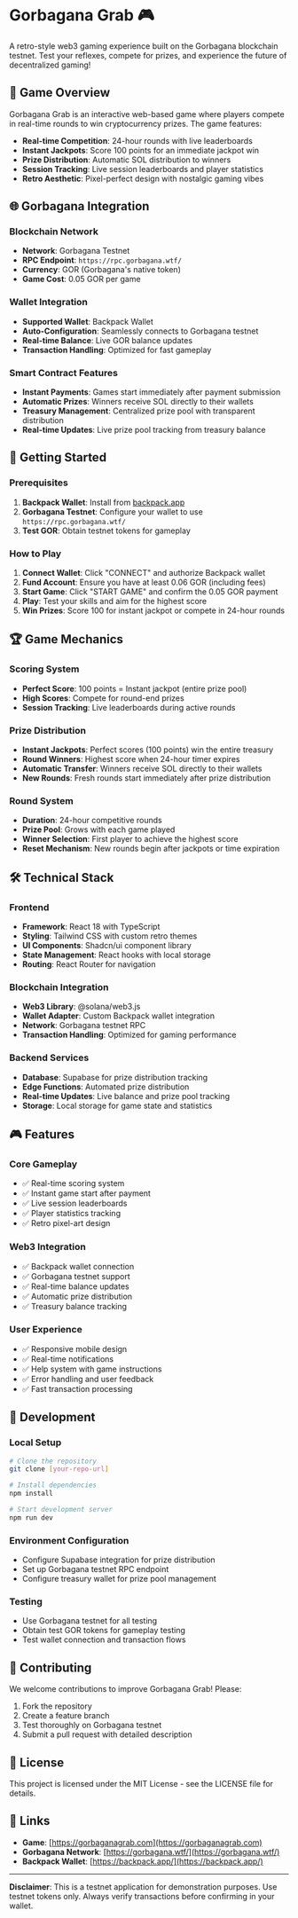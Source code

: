 

# Gorbagana Grab 🎮

A retro-style web3 gaming experience built on the Gorbagana blockchain testnet. Test your reflexes, compete for prizes, and experience the future of decentralized gaming!

## 🎯 Game Overview

Gorbagana Grab is an interactive web-based game where players compete in real-time rounds to win cryptocurrency prizes. The game features:

- **Real-time Competition**: 24-hour rounds with live leaderboards
- **Instant Jackpots**: Score 100 points for an immediate jackpot win
- **Prize Distribution**: Automatic SOL distribution to winners
- **Session Tracking**: Live session leaderboards and player statistics
- **Retro Aesthetic**: Pixel-perfect design with nostalgic gaming vibes

## 🌐 Gorbagana Integration

### Blockchain Network
- **Network**: Gorbagana Testnet
- **RPC Endpoint**: `https://rpc.gorbagana.wtf/`
- **Currency**: GOR (Gorbagana's native token)
- **Game Cost**: 0.05 GOR per game

### Wallet Integration
- **Supported Wallet**: Backpack Wallet
- **Auto-Configuration**: Seamlessly connects to Gorbagana testnet
- **Real-time Balance**: Live GOR balance updates
- **Transaction Handling**: Optimized for fast gameplay

### Smart Contract Features
- **Instant Payments**: Games start immediately after payment submission
- **Automatic Prizes**: Winners receive SOL directly to their wallets
- **Treasury Management**: Centralized prize pool with transparent distribution
- **Real-time Updates**: Live prize pool tracking from treasury balance

## 🚀 Getting Started

### Prerequisites
1. **Backpack Wallet**: Install from [backpack.app](https://backpack.app/)
2. **Gorbagana Testnet**: Configure your wallet to use `https://rpc.gorbagana.wtf/`
3. **Test GOR**: Obtain testnet tokens for gameplay

### How to Play
1. **Connect Wallet**: Click "CONNECT" and authorize Backpack wallet
2. **Fund Account**: Ensure you have at least 0.06 GOR (including fees)
3. **Start Game**: Click "START GAME" and confirm the 0.05 GOR payment
4. **Play**: Test your skills and aim for the highest score
5. **Win Prizes**: Score 100 for instant jackpot or compete in 24-hour rounds

## 🏆 Game Mechanics

### Scoring System
- **Perfect Score**: 100 points = Instant jackpot (entire prize pool)
- **High Scores**: Compete for round-end prizes
- **Session Tracking**: Live leaderboards during active rounds

### Prize Distribution
- **Instant Jackpots**: Perfect scores (100 points) win the entire treasury
- **Round Winners**: Highest score when 24-hour timer expires
- **Automatic Transfer**: Winners receive SOL directly to their wallets
- **New Rounds**: Fresh rounds start immediately after prize distribution

### Round System
- **Duration**: 24-hour competitive rounds
- **Prize Pool**: Grows with each game played
- **Winner Selection**: First player to achieve the highest score
- **Reset Mechanism**: New rounds begin after jackpots or time expiration

## 🛠 Technical Stack

### Frontend
- **Framework**: React 18 with TypeScript
- **Styling**: Tailwind CSS with custom retro themes
- **UI Components**: Shadcn/ui component library
- **State Management**: React hooks with local storage
- **Routing**: React Router for navigation

### Blockchain Integration
- **Web3 Library**: @solana/web3.js
- **Wallet Adapter**: Custom Backpack wallet integration
- **Network**: Gorbagana testnet RPC
- **Transaction Handling**: Optimized for gaming performance

### Backend Services
- **Database**: Supabase for prize distribution tracking
- **Edge Functions**: Automated prize distribution
- **Real-time Updates**: Live balance and prize pool tracking
- **Storage**: Local storage for game state and statistics

## 🎮 Features

### Core Gameplay
- ✅ Real-time scoring system
- ✅ Instant game start after payment
- ✅ Live session leaderboards
- ✅ Player statistics tracking
- ✅ Retro pixel-art design

### Web3 Integration
- ✅ Backpack wallet connection
- ✅ Gorbagana testnet support
- ✅ Real-time balance updates
- ✅ Automatic prize distribution
- ✅ Treasury balance tracking

### User Experience
- ✅ Responsive mobile design
- ✅ Real-time notifications
- ✅ Help system with game instructions
- ✅ Error handling and user feedback
- ✅ Fast transaction processing

## 🔧 Development

### Local Setup
```bash
# Clone the repository
git clone [your-repo-url]

# Install dependencies
npm install

# Start development server
npm run dev
```

### Environment Configuration
- Configure Supabase integration for prize distribution
- Set up Gorbagana testnet RPC endpoint
- Configure treasury wallet for prize pool management

### Testing
- Use Gorbagana testnet for all testing
- Obtain test GOR tokens for gameplay testing
- Test wallet connection and transaction flows

## 🤝 Contributing

We welcome contributions to improve Gorbagana Grab! Please:

1. Fork the repository
2. Create a feature branch
3. Test thoroughly on Gorbagana testnet
4. Submit a pull request with detailed description

## 📄 License

This project is licensed under the MIT License - see the LICENSE file for details.

## 🔗 Links

- **Game**: [https://gorbaganagrab.com](https://gorbaganagrab.com)
- **Gorbagana Network**: [https://gorbagana.wtf/](https://gorbagana.wtf/)
- **Backpack Wallet**: [https://backpack.app/](https://backpack.app/)

---

**Disclaimer**: This is a testnet application for demonstration purposes. Use testnet tokens only. Always verify transactions before confirming in your wallet.

